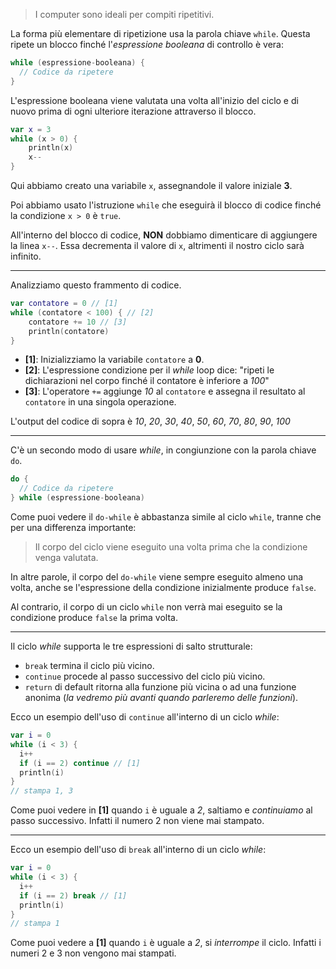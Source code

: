 > I computer sono ideali per compiti ripetitivi.

La forma più elementare di ripetizione usa la parola chiave `while`.
Questa ripete un blocco finché l'_espressione booleana_ di controllo è vera:

```kotlin
while (espressione-booleana) {
  // Codice da ripetere
}
```
L'espressione booleana viene valutata una volta all'inizio del ciclo e
di nuovo prima di ogni ulteriore iterazione attraverso il blocco.

```kotlin
var x = 3
while (x > 0) {
    println(x)
    x--
}
```
Qui abbiamo creato una variabile `x`, assegnandole il valore iniziale __3__.

Poi abbiamo usato l'istruzione `while` che eseguirà il blocco di codice finché la condizione `x > 0` è `true`.

All'interno del blocco di codice, **NON** dobbiamo dimenticare di aggiungere la linea `x--`.
Essa decrementa il valore di `x`, altrimenti il nostro ciclo sarà infinito.

---

Analizziamo questo frammento di codice.
```kotlin
var contatore = 0 // [1]
while (contatore < 100) { // [2]
    contatore += 10 // [3]
    println(contatore)
}
```
- __[1]__: Inizializziamo la variabile `contatore` a __0__.
- __[2]__: L'espressione condizione per il _while_ loop dice: "ripeti le dichiarazioni nel corpo finché il contatore è inferiore a _100_"
- __[3]__: L'operatore `+=` aggiunge _10_ al `contatore` e assegna il resultato al `contatore` in una singola operazione.

L'output del codice di sopra è _10_, _20_, _30_, _40_, _50_, _60_, _70_, _80_, _90_, _100_

---

C'è un secondo modo di usare _while_, in congiunzione con la parola chiave `do`.
```kotlin
do {
  // Codice da ripetere
} while (espressione-booleana)
```
Come puoi vedere il `do-while` è abbastanza simile al ciclo `while`, tranne che per una differenza importante:
> Il corpo del ciclo viene eseguito una volta prima che la condizione venga valutata.

In altre parole, il corpo del `do-while` viene sempre eseguito almeno una volta, anche se l'espressione della condizione inizialmente produce `false`.

Al contrario, il corpo di un ciclo `while` non verrà mai eseguito se la condizione produce `false` la prima volta.

---

Il ciclo _while_ supporta le tre espressioni di salto strutturale:
- `break` termina il ciclo più vicino.
- `continue` procede al passo successivo del ciclo più vicino.
- `return` di default ritorna alla funzione più vicina o ad una funzione anonima (_la vedremo più avanti quando parleremo delle funzioni_).

Ecco un esempio dell'uso di `continue` all'interno di un ciclo _while_:
```kotlin
var i = 0
while (i < 3) {
  i++
  if (i == 2) continue // [1]
  println(i)
}
// stampa 1, 3
```

Come puoi vedere in __[1]__ quando `i` è uguale a _2_, saltiamo e _continuiamo_ al passo successivo. Infatti il numero 2 non viene mai stampato.

---

Ecco un esempio dell'uso di `break` all'interno di un ciclo _while_:
```kotlin
var i = 0
while (i < 3) {
  i++
  if (i == 2) break // [1]
  println(i)
}
// stampa 1
```

Come puoi vedere a __[1]__ quando `i` è uguale a _2_, si _interrompe_ il ciclo. Infatti i numeri 2 e 3 non vengono mai stampati.
